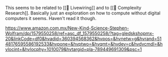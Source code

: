 This seems to be related to [[📝 Livewiring]] and to [[📝 Complexity Research]]. Basically just an exploration on how to compute without digital computers it seems. Haven't read it though.

https://www.amazon.com.mx/New-Kind-Science-Stephen-Wolfram/dp/1579550258/ref=asc_df_1579550258/?tag=gledskshopmx-20&linkCode=df0&hvadid=360394568362&hvpos=&hvnetw=g&hvrand=5148176595586192533&hvpone=&hvptwo=&hvqmt=&hvdev=c&hvdvcmdl=&hvlocint=&hvlocphy=1010079&hvtargid=pla-789449691309&psc=1
